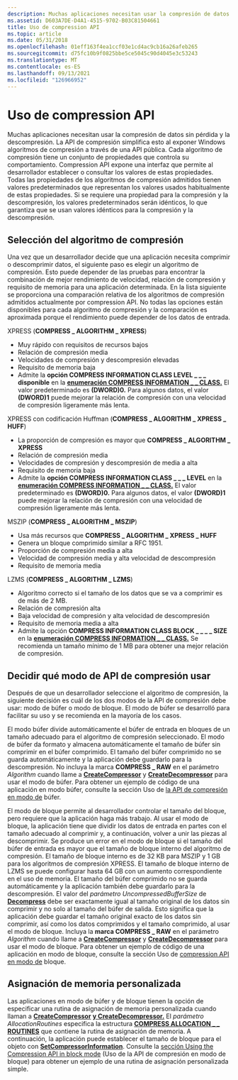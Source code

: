 ```yaml
---
description: Muchas aplicaciones necesitan usar la compresión de datos sin pérdida y la descompresión. La API de compresión simplifica esto al exponer Windows algoritmos de compresión a través de una API pública.
ms.assetid: D603A7DE-D4A1-4515-9702-B03C81504661
title: Uso de compression API
ms.topic: article
ms.date: 05/31/2018
ms.openlocfilehash: 01eff163f4ea1ccf03e1cd4ac9cb16a26afeb265
ms.sourcegitcommit: d75fc10b9f0825bbe5ce5045c90d4045e3c53243
ms.translationtype: MT
ms.contentlocale: es-ES
ms.lasthandoff: 09/13/2021
ms.locfileid: "126966952"
---
```

# <a name="using-the-compression-api"></a>Uso de compression API

Muchas aplicaciones necesitan usar la compresión de datos sin pérdida y la descompresión. La API de compresión simplifica esto al exponer Windows algoritmos de compresión a través de una API pública. Cada algoritmo de compresión tiene un conjunto de propiedades que controla su comportamiento. Compression API expone una interfaz que permite al desarrollador establecer o consultar los valores de estas propiedades. Todas las propiedades de los algoritmos de compresión admitidos tienen valores predeterminados que representan los valores usados habitualmente de estas propiedades. Si se requiere una propiedad para la compresión y la descompresión, los valores predeterminados serán idénticos, lo que garantiza que se usan valores idénticos para la compresión y la descompresión.

## <a name="selecting-the-compression-algorithm"></a>Selección del algoritmo de compresión

Una vez que un desarrollador decide que una aplicación necesita comprimir o descomprimir datos, el siguiente paso es elegir un algoritmo de compresión. Esto puede depender de las pruebas para encontrar la combinación de mejor rendimiento de velocidad, relación de compresión y requisito de memoria para una aplicación determinada. En la lista siguiente se proporciona una comparación relativa de los algoritmos de compresión admitidos actualmente por compression API. No todas las opciones están disponibles para cada algoritmo de compresión y la comparación es aproximada porque el rendimiento puede depender de los datos de entrada.

XPRESS (**COMPRESS \_ ALGORITHM \_ XPRESS**)

-   Muy rápido con requisitos de recursos bajos
-   Relación de compresión media
-   Velocidades de compresión y descompresión elevadas
-   Requisito de memoria baja
-   Admite la **opción COMPRESS INFORMATION CLASS LEVEL \_ \_ \_ disponible** en la [**enumeración COMPRESS INFORMATION \_ \_ CLASS.**](/windows/desktop/api/compressapi/ne-compressapi-compress_information_class) El valor predeterminado es **(DWORD)0.** Para algunos datos, el valor **(DWORD)1** puede mejorar la relación de compresión con una velocidad de compresión ligeramente más lenta.

XPRESS con codificación Huffman (**COMPRESS \_ ALGORITHM \_ XPRESS \_ HUFF**)

-   La proporción de compresión es mayor que **COMPRESS \_ ALGORITHM \_ XPRESS**
-   Relación de compresión media
-   Velocidades de compresión y descompresión de media a alta
-   Requisito de memoria baja
-   Admite la **opción COMPRESS INFORMATION CLASS \_ \_ \_ LEVEL** en la [**enumeración COMPRESS INFORMATION \_ \_ CLASS.**](/windows/desktop/api/compressapi/ne-compressapi-compress_information_class) El valor predeterminado es **(DWORD)0.** Para algunos datos, el valor **(DWORD)1** puede mejorar la relación de compresión con una velocidad de compresión ligeramente más lenta.

MSZIP (**COMPRESS \_ ALGORITHM \_ MSZIP**)

-   Usa más recursos que **COMPRESS \_ ALGORITHM \_ XPRESS \_ HUFF**
-   Genera un bloque comprimido similar a RFC 1951.
-   Proporción de compresión media a alta
-   Velocidad de compresión media y alta velocidad de descompresión
-   Requisito de memoria media

LZMS (**COMPRESS \_ ALGORITHM \_ LZMS**)

-   Algoritmo correcto si el tamaño de los datos que se va a comprimir es de más de 2 MB.
-   Relación de compresión alta
-   Baja velocidad de compresión y alta velocidad de descompresión
-   Requisito de memoria media a alta
-   Admite la opción **COMPRESS INFORMATION CLASS BLOCK \_ \_ \_ \_ SIZE** en la [**enumeración COMPRESS INFORMATION \_ \_ CLASS.**](/windows/desktop/api/compressapi/ne-compressapi-compress_information_class) Se recomienda un tamaño mínimo de 1 MB para obtener una mejor relación de compresión.

## <a name="deciding-which-compression-api-mode-to-use"></a>Decidir qué modo de API de compresión usar

Después de que un desarrollador seleccione el algoritmo de compresión, la siguiente decisión es cuál de los dos modos de la API de compresión debe usar: modo de búfer o modo de bloque. El modo de búfer se desarrolló para facilitar su uso y se recomienda en la mayoría de los casos.

El modo búfer divide automáticamente el búfer de entrada en bloques de un tamaño adecuado para el algoritmo de compresión seleccionado. El modo de búfer da formato y almacena automáticamente el tamaño de búfer sin comprimir en el búfer comprimido. El tamaño del búfer comprimido no se guarda automáticamente y la aplicación debe guardarlo para la descompresión. No incluya la marca **COMPRESS \_ RAW** en el parámetro *Algorithm* cuando llame a [**CreateCompressor**](/windows/desktop/api/compressapi/nf-compressapi-createcompressor) y [**CreateDecompressor**](/windows/desktop/api/compressapi/nf-compressapi-createdecompressor) para usar el modo de búfer. Para obtener un ejemplo de código de una aplicación en modo búfer, consulte la sección Uso de [la API de compresión en modo de](using-the-compression-api-in-buffer-mode.md) búfer.

El modo de bloque permite al desarrollador controlar el tamaño del bloque, pero requiere que la aplicación haga más trabajo. Al usar el modo de bloque, la aplicación tiene que dividir los datos de entrada en partes con el tamaño adecuado al comprimir y, a continuación, volver a unir las piezas al descomprimir. Se produce un error en el modo de bloque si el tamaño del búfer de entrada es mayor que el tamaño de bloque interno del algoritmo de compresión. El tamaño de bloque interno es de 32 KB para MSZIP y 1 GB para los algoritmos de compresión XPRESS. El tamaño de bloque interno de LZMS se puede configurar hasta 64 GB con un aumento correspondiente en el uso de memoria. El tamaño del búfer comprimido no se guarda automáticamente y la aplicación también debe guardarlo para la descompresión. El valor del *parámetro UncompressedBufferSize* de [**Decompress**](/windows/desktop/api/compressapi/nf-compressapi-decompress) debe ser exactamente igual al tamaño original de los datos sin comprimir y no solo al tamaño del búfer de salida. Esto significa que la aplicación debe guardar el tamaño original exacto de los datos sin comprimir, así como los datos comprimidos y el tamaño comprimido, al usar el modo de bloque. Incluya la **marca COMPRESS \_ RAW** en el parámetro *Algorithm* cuando llame a [**CreateCompressor**](/windows/desktop/api/compressapi/nf-compressapi-createcompressor) y [**CreateDecompressor**](/windows/desktop/api/compressapi/nf-compressapi-createdecompressor) para usar el modo de bloque. Para obtener un ejemplo de código de una aplicación en modo de bloque, consulte la sección Uso de [compression API en modo de](using-the-compression-api-in-block-mode.md) bloque.

## <a name="custom-memory-allocation"></a>Asignación de memoria personalizada

Las aplicaciones en modo de búfer y de bloque tienen la opción de especificar una rutina de asignación de memoria personalizada cuando llaman a [**CreateCompressor**](/windows/desktop/api/compressapi/nf-compressapi-createcompressor) [**y CreateDecompressor.**](/windows/desktop/api/compressapi/nf-compressapi-createdecompressor) El *parámetro AllocationRoutines* especifica la estructura [**COMPRESS ALLOCATION \_ \_ ROUTINES**](/windows/desktop/api/compressapi/ns-compressapi-compress_allocation_routines) que contiene la rutina de asignación de memoria. A continuación, la aplicación puede establecer el tamaño de bloque para el objeto con [**SetCompressorInformation**](/windows/desktop/api/compressapi/nf-compressapi-setcompressorinformation). Consulte la [sección Using the Compression API in block mode](using-the-compression-api-in-block-mode.md) (Uso de la API de compresión en modo de bloque) para obtener un ejemplo de una rutina de asignación personalizada simple.

 

 



